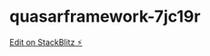 # quasarframework-7jc19r

[Edit on StackBlitz ⚡️](https://stackblitz.com/edit/quasarframework-7jc19r)